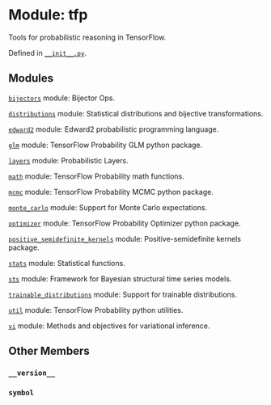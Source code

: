 <div itemscope itemtype="http://developers.google.com/ReferenceObject">
<meta itemprop="name" content="tfp" />
<meta itemprop="path" content="Stable" />
<meta itemprop="property" content="__version__"/>
<meta itemprop="property" content="symbol"/>
</div>

# Module: tfp

Tools for probabilistic reasoning in TensorFlow.



Defined in [`__init__.py`](https://github.com/tensorflow/probability/tree/master/tensorflow_probability/__init__.py).

<!-- Placeholder for "Used in" -->


## Modules

[`bijectors`](./tfp/bijectors.md) module: Bijector Ops.

[`distributions`](./tfp/distributions.md) module: Statistical distributions and bijective transformations.

[`edward2`](./tfp/edward2.md) module: Edward2 probabilistic programming language.

[`glm`](./tfp/glm.md) module: TensorFlow Probability GLM python package.

[`layers`](./tfp/layers.md) module: Probabilistic Layers.

[`math`](./tfp/math.md) module: TensorFlow Probability math functions.

[`mcmc`](./tfp/mcmc.md) module: TensorFlow Probability MCMC python package.

[`monte_carlo`](./tfp/monte_carlo.md) module: Support for Monte Carlo expectations.

[`optimizer`](./tfp/optimizer.md) module: TensorFlow Probability Optimizer python package.

[`positive_semidefinite_kernels`](./tfp/positive_semidefinite_kernels.md) module: Positive-semidefinite kernels package.

[`stats`](./tfp/stats.md) module: Statistical functions.

[`sts`](./tfp/sts.md) module: Framework for Bayesian structural time series models.

[`trainable_distributions`](./tfp/trainable_distributions.md) module: Support for trainable distributions.

[`util`](./tfp/util.md) module: TensorFlow Probability python utilities.

[`vi`](./tfp/vi.md) module: Methods and objectives for variational inference.

## Other Members

<h3 id="__version__"><code>__version__</code></h3>

<h3 id="symbol"><code>symbol</code></h3>

